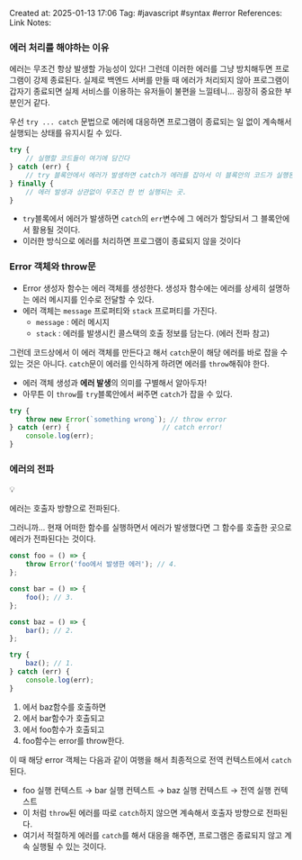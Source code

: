 Created at:  2025-01-13 17:06
Tag: #javascript #syntax #error 
References:
Link Notes:

### 에러 처리를 해야하는 이유

에러는 무조건 항상 발생할 가능성이 있다! 그런데 이러한 에러를 그냥 방치해두면 프로그램이 강제 종료된다. 실제로 백엔드 서버를 만들 때 에러가 처리되지 않아 프로그램이 갑자기 종료되면 실제 서비스를 이용하는 유저들이 불편을 느낄테니... 굉장히 중요한 부분인거 같다.

우선 `try ... catch` 문법으로 에러에 대응하면 프로그램이 종료되는 일 없이 계속해서 실행되는 상태를 유지시킬 수 있다.

```jsx
try {
	// 실행할 코드들이 여기에 담긴다 
} catch (err) {
	// try 블록안에서 에러가 발생하면 catch가 에러를 잡아서 이 블록안의 코드가 실행된다.
} finally {
	// 에러 발생과 상관없이 무조건 한 번 실행되는 곳. 
}
```

- `try`블록에서 에러가 발생하면 `catch`의 `err`변수에 그 에러가 할당되서 그 블록안에서 활용될 것이다.
- 이러한 방식으로 에러를 처리하면 프로그램이 종료되지 않을 것이다

### Error 객체와 throw문

- Error 생성자 함수는 에러 객체를 생성한다. 생성자 함수에는 에러를 상세히 설명하는 에러 메시지를 인수로 전달할 수 있다.
- 에러 객체는 `message` 프로퍼티와 `stack` 프로퍼티를 가진다.
    - `message` : 에러 메시지
    - `stack` : 에러를 발생시킨 콜스택의 호출 정보를 담는다. (에러 전파 참고)

그런데 코드상에서 이 에러 객체를 만든다고 해서 `catch`문이 해당 에러를 바로 잡을 수 있는 것은 아니다. `catch`문이 에러를 인식하게 하려면 에러를 `throw`해줘야 한다.

- 에러 객체 생성과 **에러 발생**의 의미를 구별해서 알아두자!
- 아무튼 이 `throw`를 `try`블록안에서 써주면 `catch`가 잡을 수 있다.

```jsx
try {
	throw new Error(`something wrong`); // throw error
} catch (err) {                       // catch error!
	console.log(err); 
}
```

### 에러의 전파

<aside> 💡

에러는 호출자 방향으로 전파된다.

</aside>

그러니까... 현재 어떠한 함수를 실행하면서 에러가 발생했다면 그 함수를 호출한 곳으로 에러가 전파된다는 것이다.

```jsx
const foo = () => {
	throw Error('foo에서 발생한 에러'); // 4. 
};

const bar = () => {
	foo(); // 3. 
};

const baz = () => {
	bar(); // 2. 
};

try {
	baz(); // 1. 
} catch (err) {
	console.log(err); 
}
```

1. 에서 baz함수를 호출하면
2. 에서 bar함수가 호출되고
3. 에서 foo함수가 호출되고
4. foo함수는 error를 throw한다.

이 때 해당 error 객체는 다음과 같이 여행을 해서 최종적으로 전역 컨텍스트에서 `catch`된다.

- foo 실행 컨텍스트 → bar 실행 컨텍스트 → baz 실행 컨텍스트 → 전역 실행 컨텍스트
- 이 처럼 `throw`된 에러를 따로 `catch`하지 않으면 계속해서 호출자 방향으로 전파된다.
- 여기서 적절하게 에러를 `catch`를 해서 대응을 해주면, 프로그램은 종료되지 않고 계속 실행될 수 있는 것이다.